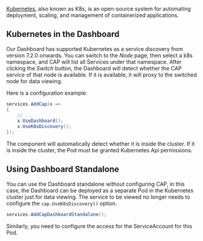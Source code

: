 [Kubernetes](https://kubernetes.io/), also known as K8s, is an open-source system for automating deployment, scaling, and management of containerized applications.

## Kubernetes in the Dashboard

Our Dashboard has supported Kubernetes as a service discovery from version 7.2.0 onwards. You can switch to the *Node* page, then select a k8s namespace, and CAP will list all Services under that namespace. After clicking the *Switch* button, the Dashboard will detect whether the CAP service of that node is available. If it is available, it will proxy to the switched node for data viewing.

Here is a configuration example:

```csharp
services.AddCap(x =>
{
    // ...
    x.UseDashboard();
    x.UseK8sDiscovery();
});
```

The component will automatically detect whether it is inside the cluster. If it is inside the cluster, the Pod must be granted Kubernetes Api permissions.

## Using Dashboard Standalone

You can use the Dashboard standalone without configuring CAP, in this case, the Dashboard can be deployed as a separate Pod in the Kubernetes cluster just for data viewing. The service to be viewed no longer needs to configure the `cap.UseK8sDiscovery()` option.

```csharp
services.AddCapDashboardStandalone();
```

Similarly, you need to configure the access for the ServiceAccount for this Pod.
